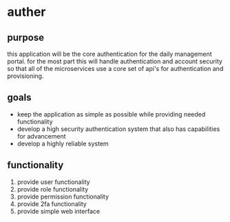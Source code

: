 # auther

## purpose
this application will be the core authentication for the daily management portal.
for the most part this will handle authentication and account security so that 
all of the microservices use a core set of api's for authentication and provisioning.

## goals
* keep the application as simple as possible while providing needed functionality
* develop a high security authentication system that also has capabilities for advancement
* develop a highly reliable system

## functionality
1. provide user functionality
2. provide role functionality
3. provide permission functionality
4. provide 2fa functionality
5. provide simple web interface
